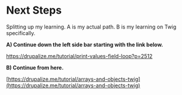 # Next Steps

Splitting up my learning. A is my actual path. B is my learning on Twig specifically.

**A\) Continue down the left side bar starting with the link below.**

https://drupalize.me/tutorial/print-values-field-loop?p=2512

**B\) Continue from here.**

[https://drupalize.me/tutorial/arrays-and-objects-twig](https://drupalize.me/tutorial/arrays-and-objects-twig)

